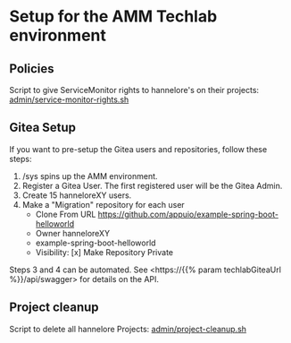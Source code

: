 # Setup for the AMM Techlab environment


## Policies

Script to give ServiceMonitor rights to hannelore's on their projects: [admin/service-monitor-rights.sh](./admin/service-monitor-rights.sh)


## Gitea Setup

If you want to pre-setup the Gitea users and repositories, follow these steps:

1. /sys spins up the AMM environment.
2. Register a Gitea User. The first registered user will be the Gitea Admin.
3. Create 15 hanneloreXY users.
4. Make a "Migration" repository for each user
    - Clone From URL <https://github.com/appuio/example-spring-boot-helloworld>
    - Owner hanneloreXY
    - example-spring-boot-helloworld
    - Visibility: [x] Make Repository Private

Steps 3 and 4 can be automated. See <https://{{% param techlabGiteaUrl %}}/api/swagger> for details on the API.


## Project cleanup

Script to delete all hannelore Projects: [admin/project-cleanup.sh](./admin/project-cleanup.sh)

